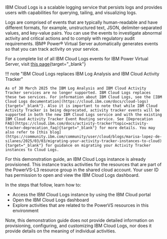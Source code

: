 IBM Cloud Logs is a scalable logging service that persists logs and provides users with capabilities for querying, tailing, and visualizing logs.

Logs are comprised of events that are typically human-readable and have different formats, for example, unstructured text, JSON, delimiter-separated values, and key-value pairs. You can use the events to investigate abnormal activity and critical actions and to comply with regulatory audit requirements. IBM® Power® Virtual Server automatically generates events so that you can track activity on your service.

For a complete list of all IBM Cloud Logs events for IBM Power Virtual Server, visit [this page](https://cloud.ibm.com/docs/power-iaas?topic=power-iaas-at-events){target="_blank"}

!!! note "IBM Cloud Logs replaces IBM Log Analysis and IBM Cloud Activity Tracker"

    As of 30 March 2025 the IBM Log Analysis and IBM Cloud Activity Tracker services are no longer supported. IBM Cloud Logs replaces these two services. For information about IBM Cloud Logs, see the [IBM Cloud Logs documentation](https://cloud.ibm.com/docs/cloud-logs){target="_blank"}. Also it is important to note that while IBM Cloud Activity Tracker is being deprecated, activity tracker events will be supported in both the new IBM Cloud Logs service and with the existing IBM Cloud Activity Tracker Event Routing service. See [Deprecation FAQ](https://cloud.ibm.com/docs/activity-tracker?topic=activity-tracker-deprecation_faq){target="_blank"} for more details. You may also refer to [this blog](https://community.ibm.com/community/user/cloud/blogs/marisa-lopez-de-silanes/2025/03/03/migrating-your-activity-tracker-instances-to-cloud){target="_blank"} for guidance on migrating your Activity Tracker instances to Cloud Logs.

For this demonstration guide, an IBM Cloud Logs instance is already provisioned. This instance tracks activities for the resources that are part of the PowerVS-L3 resource group in the shared cloud account. Your user ID has permission to open and view the IBM Cloud Logs dashboard.

In the steps that follow, learn how to:

- Access the IBM Cloud Logs instance by using the IBM Cloud portal
- Open the IBM Cloud Logs dashboard
- Explore activities that are related to the PowerVS resources in this environment

Note, this demonstration guide does not provide detailed information on provisioning, configuring, and customizing IBM Cloud Logs, nor does it provide details on the meaning of individual activities.

